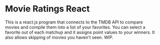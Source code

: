 # Movie Ratings React

This is a react.js program that connects to the TMDB API to compare movies and compile them into a list of your favorites. You can select a favorite out of each matchup and it assigns point values to your winners. It also allows skipping of movies you haven't seen. WIP.
